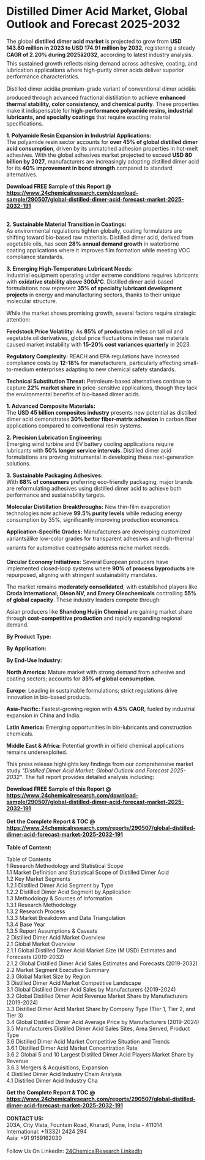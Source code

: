 <h1>Distilled Dimer Acid Market, Global Outlook and Forecast 2025-2032</h1><p>The global <strong>distilled dimer acid market</strong> is projected to grow from <strong>USD 143.80 million in 2023 to USD 174.91 million by 2032</strong>, registering a steady <strong>CAGR of 2.20% during 2025â2032</strong>, according to latest industry analysis. This sustained growth reflects rising demand across adhesive, coating, and lubrication applications where high-purity dimer acids deliver superior performance characteristics.</p><p>Distilled dimer acidâa premium-grade variant of conventional dimer acidâis produced through advanced fractional distillation to achieve <strong>enhanced thermal stability, color consistency, and chemical purity</strong>. These properties make it indispensable for <strong>high-performance polyamide resins, industrial lubricants, and specialty coatings</strong> that require exacting material specifications.</p><p><strong>1. Polyamide Resin Expansion in Industrial Applications:</strong><br>
The polyamide resin sector accounts for <strong>over 45% of global distilled dimer acid consumption</strong>, driven by its unmatched adhesion properties in hot-melt adhesives. With the global adhesives market projected to exceed <strong>USD 80 billion by 2027</strong>, manufacturers are increasingly adopting distilled dimer acid for its <strong>40% improvement in bond strength</strong> compared to standard alternatives.</p><div><b>Download FREE Sample of this Report @ 
            <a href="https://www.24chemicalresearch.com/download-sample/290507/global-distilled-dimer-acid-forecast-market-2025-2032-191">
            https://www.24chemicalresearch.com/download-sample/290507/global-distilled-dimer-acid-forecast-market-2025-2032-191</a></b></div><br><p><strong>2. Sustainable Material Transition in Coatings:</strong><br>
As environmental regulations tighten globally, coating formulators are shifting toward bio-based raw materials. Distilled dimer acid, derived from vegetable oils, has seen <strong>28% annual demand growth</strong> in waterborne coating applications where it improves film formation while meeting VOC compliance standards.</p><p><strong>3. Emerging High-Temperature Lubricant Needs:</strong><br>
Industrial equipment operating under extreme conditions requires lubricants with <strong>oxidative stability above 300Â°C</strong>. Distilled dimer acid-based formulations now represent <strong>35% of specialty lubricant development projects</strong> in energy and manufacturing sectors, thanks to their unique molecular structure.</p><p>While the market shows promising growth, several factors require strategic attention:</p><p><strong>Feedstock Price Volatility:</strong> As <strong>85% of production</strong> relies on tall oil and vegetable oil derivatives, global price fluctuations in these raw materials caused market instability with <strong>15-20% cost variances quarterly</strong> in 2023.</p><p><strong>Regulatory Complexity:</strong> REACH and EPA regulations have increased compliance costs by <strong>12-18%</strong> for manufacturers, particularly affecting small-to-medium enterprises adapting to new chemical safety standards.</p><p><strong>Technical Substitution Threat:</strong> Petroleum-based alternatives continue to capture <strong>22% market share</strong> in price-sensitive applications, though they lack the environmental benefits of bio-based dimer acids.</p><p><strong>1. Advanced Composite Materials:</strong><br>
The <strong>USD 45 billion composites industry</strong> presents new potential as distilled dimer acid demonstrates <strong>30% better fiber-matrix adhesion</strong> in carbon fiber applications compared to conventional resin systems.</p><p><strong>2. Precision Lubrication Engineering:</strong><br>
Emerging wind turbine and EV battery cooling applications require lubricants with <strong>50% longer service intervals</strong>. Distilled dimer acid formulations are proving instrumental in developing these next-generation solutions.</p><p><strong>3. Sustainable Packaging Adhesives:</strong><br>
With <strong>68% of consumers</strong> preferring eco-friendly packaging, major brands are reformulating adhesives using distilled dimer acid to achieve both performance and sustainability targets.</p><p><strong>Molecular Distillation Breakthroughs:</strong> New thin-film evaporation technologies now achieve <strong>99.5% purity levels</strong> while reducing energy consumption by 35%, significantly improving production economics.</p><p><strong>Application-Specific Grades:</strong> Manufacturers are developing customized variantsâlike low-color grades for transparent adhesives and high-thermal variants for automotive coatingsâto address niche market needs.</p><p><strong>Circular Economy Initiatives:</strong> Several European producers have implemented closed-loop systems where <strong>90% of process byproducts</strong> are repurposed, aligning with stringent sustainability mandates.</p><p>The market remains <strong>moderately consolidated</strong>, with established players like <strong>Croda International, Oleon NV, and Emery Oleochemicals</strong> controlling <strong>55% of global capacity</strong>. These industry leaders compete through:</p><p>Asian producers like <strong>Shandong Huijin Chemical</strong> are gaining market share through <strong>cost-competitive production</strong> and rapidly expanding regional demand.</p><p><strong>By Product Type:</strong></p><p><strong>By Application:</strong></p><p><strong>By End-Use Industry:</strong></p><p><strong>North America:</strong> Mature market with strong demand from adhesive and coating sectors; accounts for <strong>35% of global consumption</strong>.</p><p><strong>Europe:</strong> Leading in sustainable formulations; strict regulations drive innovation in bio-based products.</p><p><strong>Asia-Pacific:</strong> Fastest-growing region with <strong>4.5% CAGR</strong>, fueled by industrial expansion in China and India.</p><p><strong>Latin America:</strong> Emerging opportunities in bio-lubricants and construction chemicals.</p><p><strong>Middle East &amp; Africa:</strong> Potential growth in oilfield chemical applications remains underexploited.</p><p>This press release highlights key findings from our comprehensive market study <em>"Distilled Dimer Acid Market: Global Outlook and Forecast 2025-2032"</em>. The full report provides detailed analysis including:</p><div><b>Download FREE Sample of this Report @ 
            <a href="https://www.24chemicalresearch.com/download-sample/290507/global-distilled-dimer-acid-forecast-market-2025-2032-191">
            https://www.24chemicalresearch.com/download-sample/290507/global-distilled-dimer-acid-forecast-market-2025-2032-191</a></b></div><br><div><b>Get the Complete Report & TOC @ 
            <a href="https://www.24chemicalresearch.com/reports/290507/global-distilled-dimer-acid-forecast-market-2025-2032-191">
            https://www.24chemicalresearch.com/reports/290507/global-distilled-dimer-acid-forecast-market-2025-2032-191</a></b></div><br>
            <b>Table of Content:</b><p>Table of Contents<br />
1 Research Methodology and Statistical Scope<br />
1.1 Market Definition and Statistical Scope of Distilled Dimer Acid<br />
1.2 Key Market Segments<br />
1.2.1 Distilled Dimer Acid Segment by Type<br />
1.2.2 Distilled Dimer Acid Segment by Application<br />
1.3 Methodology & Sources of Information<br />
1.3.1 Research Methodology<br />
1.3.2 Research Process<br />
1.3.3 Market Breakdown and Data Triangulation<br />
1.3.4 Base Year<br />
1.3.5 Report Assumptions & Caveats<br />
2 Distilled Dimer Acid Market Overview<br />
2.1 Global Market Overview<br />
2.1.1 Global Distilled Dimer Acid Market Size (M USD) Estimates and Forecasts (2019-2032)<br />
2.1.2 Global Distilled Dimer Acid Sales Estimates and Forecasts (2019-2032)<br />
2.2 Market Segment Executive Summary<br />
2.3 Global Market Size by Region<br />
3 Distilled Dimer Acid Market Competitive Landscape<br />
3.1 Global Distilled Dimer Acid Sales by Manufacturers (2019-2024)<br />
3.2 Global Distilled Dimer Acid Revenue Market Share by Manufacturers (2019-2024)<br />
3.3 Distilled Dimer Acid Market Share by Company Type (Tier 1, Tier 2, and Tier 3)<br />
3.4 Global Distilled Dimer Acid Average Price by Manufacturers (2019-2024)<br />
3.5 Manufacturers Distilled Dimer Acid Sales Sites, Area Served, Product Type<br />
3.6 Distilled Dimer Acid Market Competitive Situation and Trends<br />
3.6.1 Distilled Dimer Acid Market Concentration Rate<br />
3.6.2 Global 5 and 10 Largest Distilled Dimer Acid Players Market Share by Revenue<br />
3.6.3 Mergers & Acquisitions, Expansion<br />
4 Distilled Dimer Acid Industry Chain Analysis<br />
4.1 Distilled Dimer Acid Industry Cha</p><div><b>Get the Complete Report & TOC @ 
            <a href="https://www.24chemicalresearch.com/reports/290507/global-distilled-dimer-acid-forecast-market-2025-2032-191">
            https://www.24chemicalresearch.com/reports/290507/global-distilled-dimer-acid-forecast-market-2025-2032-191</a></b></div><br><b>CONTACT US:</b><br>
            203A, City Vista, Fountain Road, Kharadi, Pune, India - 411014<br>
            International: +1(332) 2424 294<br>
            Asia: +91 9169162030 <br><br>
            Follow Us On LinkedIn: <a href="https://www.linkedin.com/company/24chemicalresearch/">24ChemicalResearch LinkedIn</a>